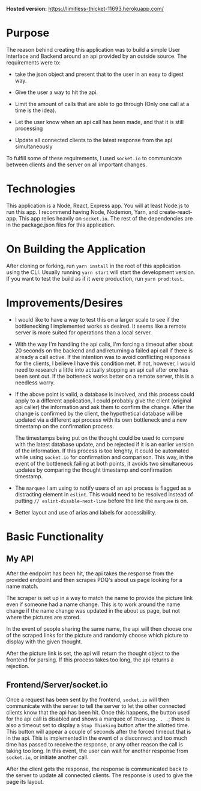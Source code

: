 **Hosted version:** https://limitless-thicket-11693.herokuapp.com/

# Purpose

The reason behind creating this application was to build a simple User Interface and Backend around an api provided by an outside source. The requirements were to:

  * take the json object and present that to the user in an easy to digest way.

  * Give the user a way to hit the api.

  * Limit the amount of calls that are able to go through (Only one call at a time is the idea).

  * Let the user know when an api call has been made, and that it is still processing
  
  * Update all connected clients to the latest response from the api simultaneously

To fulfill some of these requirements, I used `socket.io` to communicate between clients and the server on all important changes.

# Technologies

This application is a Node, React, Express app. You will at least Node.js to run this app. I recommend having Node, Nodemon, Yarn, and create-react-app. This app relies heavily on `socket.io`. The rest of the dependencies are in the package.json files for this application.

# On Building the Application

After cloning or forking, run `yarn install` in the root of this application using the CLI. Usually running `yarn start` will start the development version. If you want to test the build as if it were production, run `yarn prod:test`.

# Improvements/Desires

* I would like to have a way to test this on a larger scale to see if the bottlenecking I implemented works as desired. It seems like a remote server is more suited for operations than a local server.

* With the way I'm handling the api calls, I'm forcing a timeout after about 20 seconds on the backend and and returning a failed api call if there is already a call active. If the intention was to avoid conflicting responses for the clients, I believe I have this condition met. If not, however, I would need to research a little into actually stopping an api call after one has been sent out. If the botteneck works better on a remote server, this is a needless worry.

* If the above point is valid, a database is involved, and this process could apply to a different application, I could probably give the client (original api caller) the information and ask them to confirm the change. After the change is confirmed by the client, the hypothetical database will be updated via a different api process with its own bottleneck and a new timestamp on the confirmation process. 
  
  The timestamps being put on the thought could be used to compare with the latest database update, and be rejected if it is an earlier version of the information. If this process is too lenghty, it could be automated while using `socket.io` for confirmation and comparison. This way, in the event of the bottleneck failing at both points, it avoids two simultaneous updates by comparing the thought timestamp and confirmation timestamp.

* The `marquee` I am using to notify users of an api process is flagged as a distracting element in `eslint`. This would need to be resolved instead of putting `// eslint-disable-next-line` before the line the `marquee` is on.
* Better layout and use of arias and labels for accessibility.

# Basic Functionality

## My API

After the endpoint has been hit, the api takes the response from the provided endpoint and then scrapes PDQ's about us page looking for a name match. 

The scraper is set up in a way to match the name to provide the picture link even if someone had a name change. This is to work around the name change if the name change was updated in the about us page, but not where the pictures are stored. 

In the event of people sharing the same name, the api will then choose one of the scraped links for the picture and randomly choose which picture to display with the given thought.

After the picture link is set, the api will return the thought object to the frontend for parsing. If this process takes too long, the api returns a rejection. 

## Frontend/Server/socket.io

Once a request has been sent by the frontend, `socket.io` will then communicate with the server to tell the server to let the other connected clients know that the api has been hit. Once this happens, the button used for the api call is disabled and shows a marquee of `Thinking. . .`; there is also a timeout set to display a `Stop Thinking` button after the allotted time. This button will appear a couple of seconds after the forced timeout that is in the api. This is implemented in the event of a disconnect and too much time has passed to receive the response, or any other reason the call is taking too long. In this event, the user can wait for another response from `socket.io`, or initiate another call.

After the client gets the response, the response is communicated back to the server to update all connected clients. The response is used to give the page its layout.